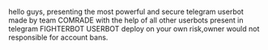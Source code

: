 hello guys, presenting the most powerful and secure telegram userbot made by team COMRADE with the help of all other userbots present in telegram
FIGHTERBOT USERBOT
deploy on your own risk,owner would not responsible for account bans.
